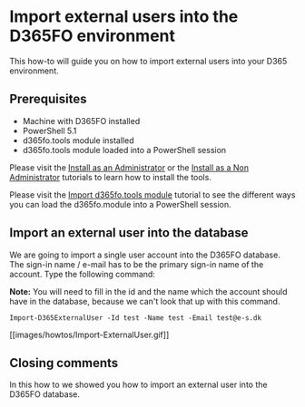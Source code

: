 ﻿# **Import external users into the D365FO environment**

This how-to will guide you on how to import external users into your D365 environment.

## **Prerequisites**
* Machine with D365FO installed
* PowerShell 5.1
* d365fo.tools module installed
* d365fo.tools module loaded into a PowerShell session

Please visit the [Install as an Administrator](https://github.com/d365collaborative/d365fo.tools/wiki/Tutorial-Install-Administrator) or the [Install as a Non Administrator](https://github.com/d365collaborative/d365fo.tools/wiki/Tutorial-Install-Non-Administrator) tutorials to learn how to install the tools.

Please visit the [Import d365fo.tools module](https://github.com/d365collaborative/d365fo.tools/wiki/Tutorial-Import-Module) tutorial to see the different ways you can load the d365fo.module into a PowerShell session.

## **Import an external user into the database**
We are going to import a single user account into the D365FO database. The sign-in name / e-mail has to be the primary sign-in name of the account. Type the following command:

**Note:** You will need to fill in the id and the name which the account should have in the database, because we can't look that up with this command.

```
Import-D365ExternalUser -Id test -Name test -Email test@e-s.dk
```

[[images/howtos/Import-ExternalUser.gif]]

## **Closing comments**
In this how to we showed you how to import an external user into the D365FO database.